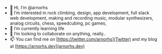 - 👋 Hi, I’m @arnorhs
- 👀 I’m interested in rock climbing, design, app development, full stack web development, making and recording music, modular synthesizers, analog circuits, chess, speedcubing, pc games, 
- 🌱 I’m currently learning life
- 💞️ I’m looking to collaborate on anything, really..
- 📫 You can find me on [https://twitter.com/arnorhs](Twitter) and my blog at [https://arnorhs.dev](arnorhs.dev)

<!---
arnorhs/arnorhs is a ✨ special ✨ repository because its `README.md` (this file) appears on your GitHub profile.
You can click the Preview link to take a look at your changes.
--->
